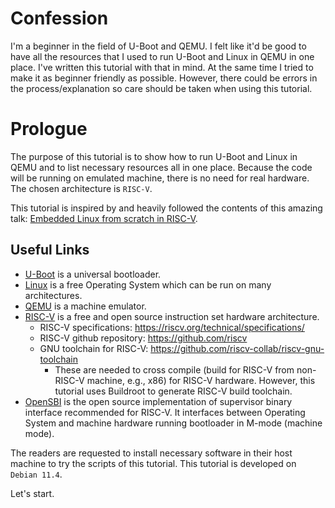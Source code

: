 # Confession

I'm a beginner in the field of U-Boot and QEMU. I felt like it'd be good to have all the resources that I used to run U-Boot and Linux in QEMU in one place. I've written this tutorial with that in mind. At the same time I tried to make it as beginner friendly as possible. However, there could be errors in the process/explanation so care should be taken when using this tutorial.

# Prologue

The purpose of this tutorial is to show how to run U-Boot and Linux in QEMU and to list necessary resources all in one place. Because the code will be running on emulated machine, there is no need for real hardware. The chosen architecture is `RISC-V`.

This tutorial is inspired by and heavily followed the contents of this amazing talk: [Embedded Linux from scratch in RISC-V](https://mirror.cyberbits.eu/fosdem/2021/D.embedded/linux_from_scratch_on_risc_v.webm).

## Useful Links

- [U-Boot](https://www.denx.de/wiki/U-Boot) is a universal bootloader.
- [Linux](https://www.linux.org/) is a free Operating System which can be run on many architectures.
- [QEMU](https://www.qemu.org/) is a machine emulator.
- [RISC-V](https://riscv.org/) is a free and open source instruction set hardware architecture.
  - RISC-V specifications: https://riscv.org/technical/specifications/
  - RISC-V github repository: https://github.com/riscv
  - GNU toolchain for RISC-V: https://github.com/riscv-collab/riscv-gnu-toolchain
    - These are needed to cross compile (build for RISC-V from non-RISC-V machine, e.g., x86) for RISC-V hardware. However, this tutorial uses Buildroot to generate RISC-V build toolchain.
- [OpenSBI](https://github.com/riscv-software-src/opensbi) is the open source implementation of supervisor binary interface recommended for RISC-V. It interfaces between Operating System and machine hardware running bootloader in M-mode (machine mode).

The readers are requested to install necessary software in their host machine to try the scripts of this tutorial. This tutorial is developed on `Debian 11.4`.

Let's start.
